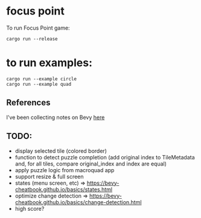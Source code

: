 # focus point

To run Focus Point game:

    cargo run --release

# to run examples:

    cargo run --example circle
    cargo run --example quad

## References

I've been collecting notes on Bevy [here](./BEVY_REFERENCES.md)

## TODO:

- display selected tile (colored border)
- function to detect puzzle completion (add original index to TileMetadata and, for all tiles, compare original_index and index are equal)
- apply puzzle logic from macroquad app
- support resize & full screen
- states (menu screen, etc) => https://bevy-cheatbook.github.io/basics/states.html
- optimize change detection => https://bevy-cheatbook.github.io/basics/change-detection.html
- high score?
